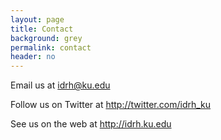 ```yaml
---
layout: page
title: Contact
background: grey
permalink: contact
header: no
---
```


Email us at <idrh@ku.edu>  

Follow us on Twitter at <http://twitter.com/idrh_ku>  

See us on the web at <http://idrh.ku.edu>  

